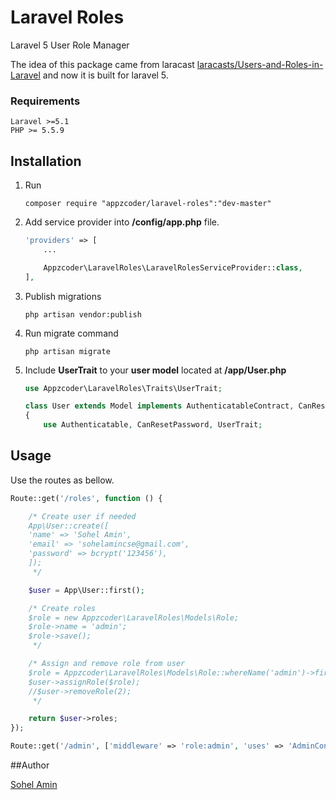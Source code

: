 # Laravel Roles
Laravel 5 User Role Manager

The idea of this package came from laracast [laracasts/Users-and-Roles-in-Laravel](https://github.com/laracasts/Users-and-Roles-in-Laravel) and now it is built for laravel 5.

### Requirements
    Laravel >=5.1
    PHP >= 5.5.9 
    
## Installation

1. Run 
    ```
    composer require "appzcoder/laravel-roles":"dev-master"
    ```
    
2. Add service provider into **/config/app.php** file.
    ```php
    'providers' => [
        ...
    
        Appzcoder\LaravelRoles\LaravelRolesServiceProvider::class,
    ],
    ```

4. Publish migrations
    ```
    php artisan vendor:publish
    ```

4. Run migrate command
    ```
    php artisan migrate
    ```
    
5. Include **UserTrait** to your **user model** located at **/app/User.php**
    ```php
    use Appzcoder\LaravelRoles\Traits\UserTrait;
    
    class User extends Model implements AuthenticatableContract, CanResetPasswordContract
    {
        use Authenticatable, CanResetPassword, UserTrait;
    ```

## Usage

Use the routes as bellow.

```php
Route::get('/roles', function () {

    /* Create user if needed
    App\User::create([
    'name' => 'Sohel Amin',
    'email' => 'sohelamincse@gmail.com',
    'password' => bcrypt('123456'),
    ]);
     */

    $user = App\User::first();

    /* Create roles
    $role = new Appzcoder\LaravelRoles\Models\Role;
    $role->name = 'admin';
    $role->save();
     */

    /* Assign and remove role from user
    $role = Appzcoder\LaravelRoles\Models\Role::whereName('admin')->first();
    $user->assignRole($role);
    //$user->removeRole(2);
     */

    return $user->roles;
});

Route::get('/admin', ['middleware' => 'role:admin', 'uses' => 'AdminController@index']);
```

##Author

<a href="http://www.sohelamin.com">Sohel Amin</a>
